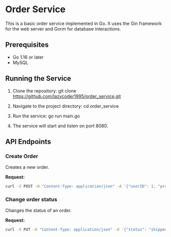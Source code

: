 # Order Service

This is a basic order service implemented in Go. It uses the Gin framework for the web server and Gorm for database interactions.

## Prerequisites

- Go 1.16 or later
- MySQL

## Running the Service

1. Clone the repository:
   git clone https://github.com/lazycoder1995/order_service.git

2. Navigate to the project directory:
    cd order_service

3. Run the service:
    go run main.go
4. The service will start and listen on port 8080.

## API Endpoints

### Create Order

Creates a new order.

**Request:**

```bash
curl -X POST -H "Content-Type: application/json" -d '{"userID": 1, "productIDs": [1, 2, 3]}' http://localhost:8080/orders
```

### Change order status

Changes the status of an order.

**Request:**

```bash
curl -X PUT -H "Content-Type: application/json" -d '{"status": "shipped"}' http://localhost:8080/orders/1/status
```
